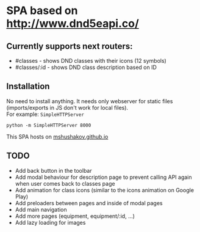 SPA based on http://www.dnd5eapi.co/
=======

Currently supports next routers:
--------

*	#classes - shows DND classes with their icons (12 symbols)
*	#classes/:id - shows DND class description based on ID

Installation
--------

No need to install anything. It needs only webserver for static files (imports/exports in JS don't work for local files).  
For example: `SimpleHTTPServer`

```
python -m SimpleHTTPServer 8000
``` 

This SPA hosts on [mshushakov.github.io](http://mshushakov.github.io)


TODO
--------

*	Add back button in the toolbar
*	Add modal behaviour for description page to prevent calling API again when user comes back to classes page
*	Add animation for class icons (similar to the icons animation on Google Play)
*	Add preloaders between pages and inside of modal pages
*	Add main navigation 
*	Add more pages (equipment, equipment/:id, ...)
*	Add lazy loading for images
